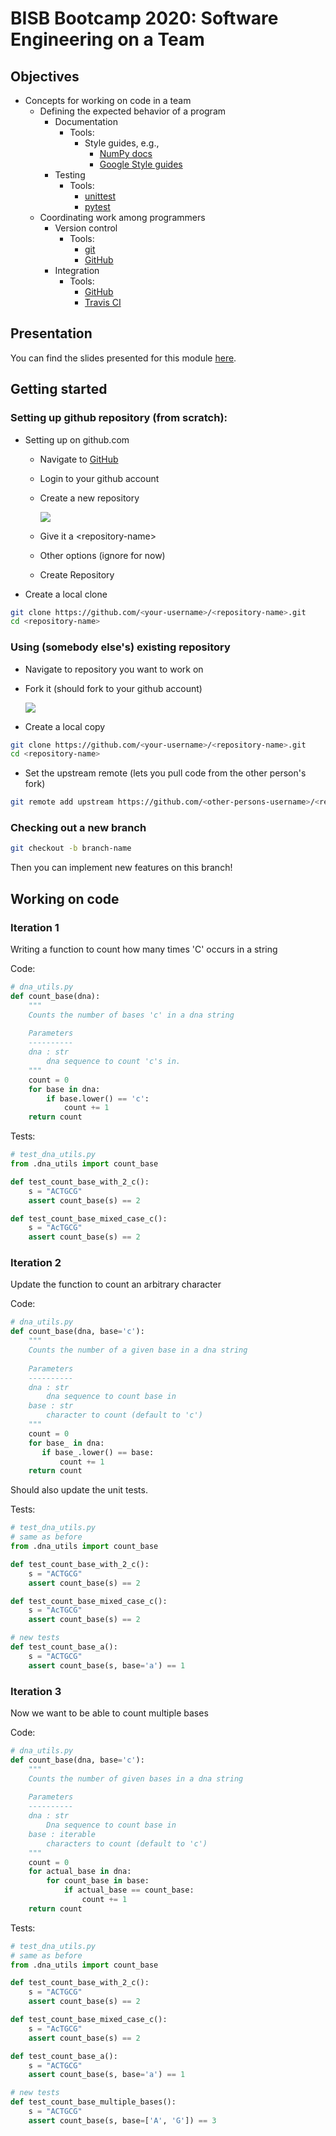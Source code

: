 # BISB Bootcamp 2020: Software Engineering on a Team

## Objectives
- Concepts for working on code in a team
  - Defining the expected behavior of a program
    - Documentation
      - Tools:
        - Style guides, e.g.,
          - [NumPy docs](https://numpydoc.readthedocs.io/en/latest/format.html)
          - [Google Style guides](https://google.github.io/styleguide/pyguide.html)
    - Testing 
      - Tools:
        - [unittest](https://docs.python.org/3/library/unittest.html)
        - [pytest](https://docs.pytest.org/en/stable/)
  - Coordinating work among programmers
    - Version control
      - Tools:
        - [git](https://git-scm.com/)
        - [GitHub](https://github.com/)
    - Integration
      - Tools:
        - [GitHub](https://github.com/)
        - [Travis CI](https://travis-ci.com/)


## Presentation
You can find the slides presented for this module [here](
https://docs.google.com/presentation/d/1kUSg2BIn7K6VPMsXeiTBUf92P8GpfddPPAP3mMHCh0I/edit?usp=sharing).

## Getting started
### Setting up github repository (from scratch):
- Setting up on github.com
    - Navigate to [GitHub](https://github.com/)
    - Login to your github account
    - Create a new repository

      ![](images/create-new-repo.png)
      
    - Give it a \<repository-name\>
    - Other options (ignore for now)
    - Create Repository
- Create a local clone
```bash
git clone https://github.com/<your-username>/<repository-name>.git
cd <repository-name>
```

### Using (somebody else's) existing repository
- Navigate to repository you want to work on
- Fork it (should fork to your github account)

  ![](images/fork-a-repo.png)
  
- Create a local copy
```bash
git clone https://github.com/<your-username>/<repository-name>.git
cd <repository-name>
```
- Set the upstream remote (lets you pull code from the other person's fork)
```bash
git remote add upstream https://github.com/<other-persons-username>/<repository-name>.git
```

### Checking out a new branch
```bash
git checkout -b branch-name
```

Then you can implement new features on this branch!


## Working on code
### Iteration 1

Writing a function to count how many times 'C' occurs in a string

Code:
```python
# dna_utils.py
def count_base(dna):
    """
    Counts the number of bases 'c' in a dna string
    
    Parameters
    ----------
    dna : str
        dna sequence to count 'c's in.
    """
    count = 0
    for base in dna:
        if base.lower() == 'c':
            count += 1
    return count
```

Tests:
```python 
# test_dna_utils.py
from .dna_utils import count_base

def test_count_base_with_2_c():
    s = "ACTGCG"
    assert count_base(s) == 2

def test_count_base_mixed_case_c():
    s = "AcTGCG"
    assert count_base(s) == 2
```

### Iteration 2

Update the function to count an arbitrary character

Code:
```python
# dna_utils.py
def count_base(dna, base='c'):
    """
    Counts the number of a given base in a dna string
    
    Parameters
    ----------
    dna : str
        dna sequence to count base in
    base : str
        character to count (default to 'c')
    """
    count = 0
    for base_ in dna:
       if base_.lower() == base:
           count += 1
    return count
```

Should also update the unit tests.

Tests:
```python
# test_dna_utils.py
# same as before
from .dna_utils import count_base

def test_count_base_with_2_c():
    s = "ACTGCG"
    assert count_base(s) == 2

def test_count_base_mixed_case_c():
    s = "AcTGCG"
    assert count_base(s) == 2

# new tests
def test_count_base_a():
    s = "ACTGCG"
    assert count_base(s, base='a') == 1
```

### Iteration 3

Now we want to be able to count multiple bases

Code:
```python
# dna_utils.py
def count_base(dna, base='c'):
    """
    Counts the number of given bases in a dna string
    
    Parameters
    ----------
    dna : str
        Dna sequence to count base in
    base : iterable
        characters to count (default to 'c')
    """
    count = 0
    for actual_base in dna:
        for count_base in base:
            if actual_base == count_base:
                count += 1
    return count
```

Tests:
```python
# test_dna_utils.py
# same as before
from .dna_utils import count_base

def test_count_base_with_2_c():
    s = "ACTGCG"
    assert count_base(s) == 2

def test_count_base_mixed_case_c():
    s = "AcTGCG"
    assert count_base(s) == 2

def test_count_base_a():
    s = "ACTGCG"
    assert count_base(s, base='a') == 1

# new tests
def test_count_base_multiple_bases():
    s = "ACTGCG"
    assert count_base(s, base=['A', 'G']) == 3
```
